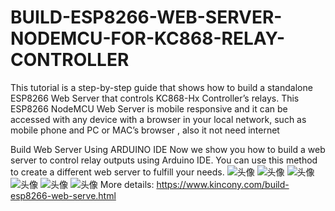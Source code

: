 # BUILD-ESP8266-WEB-SERVER-NODEMCU-FOR-KC868-RELAY-CONTROLLER
This tutorial is a step-by-step guide that shows how to build a standalone ESP8266 Web Server that controls KC868-Hx Controller’s relays. This ESP8266 NodeMCU Web Server is mobile responsive and it can be accessed with any device with a browser in your local network, such as mobile phone and PC or MAC’s browser , also it not need internet

Build Web Server Using ARDUINO IDE
Now we show you how to build a web server to control relay outputs using Arduino IDE. You can use this method to create a different web server to fulfill your needs.
![头像](https://www.kincony.com/images/Arduino/web-server/web-server-relay-controller.jpg)
![头像](https://www.kincony.com/images/Arduino/web-server/installing-esp8266-board.png)
![头像](https://www.kincony.com/images/Arduino/web-server/web-server-connect.jpg)
![头像](https://www.kincony.com/images/Arduino/web-server/32relay-web-server.jpg)
![头像](https://www.kincony.com/images/Arduino/web-server/web-server-iPhone-1_pix350.jpg)
![头像](https://www.kincony.com/images/Arduino/web-server/web-server-iPhone-2_pix350.jpg)
More details: https://www.kincony.com/build-esp8266-web-serve.html
